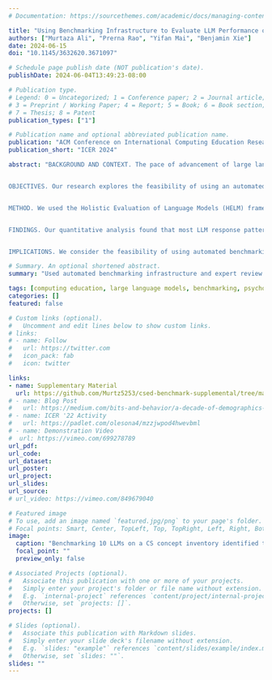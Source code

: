 ```yaml
---
# Documentation: https://sourcethemes.com/academic/docs/managing-content/

title: "Using Benchmarking Infrastructure to Evaluate LLM Performance on CS Concept Inventories: Challenges, Opportunities, and Critiques"
authors: ["Murtaza Ali", "Prerna Rao", "Yifan Mai", "Benjamin Xie"]
date: 2024-06-15
doi: "10.1145/3632620.3671097"

# Schedule page publish date (NOT publication's date).
publishDate: 2024-06-04T13:49:23-08:00

# Publication type.
# Legend: 0 = Uncategorized; 1 = Conference paper; 2 = Journal article;
# 3 = Preprint / Working Paper; 4 = Report; 5 = Book; 6 = Book section;
# 7 = Thesis; 8 = Patent
publication_types: ["1"]

# Publication name and optional abbreviated publication name.
publication: "ACM Conference on International Computing Education Research"
publication_short: "ICER 2024"

abstract: "BACKGROUND AND CONTEXT. The pace of advancement of large language models (LLMs) motivates the use of existing infrastructure to automate the evaluation of LLM performance on computing education tasks. Concept inventories are well suited for evaluation because of their careful design and prior validity evidence.


OBJECTIVES. Our research explores the feasibility of using an automated benchmarking framework to evaluate computer science (CS) concept inventories. We explore three primary objectives: evaluation of LLM performance on the SCS1 and BDSI concept inventories; informal expert panel review of items which had variations between LLM and expected student performance; and description of challenges with using benchmarking infrastructure as a methodological innovation.


METHOD. We used the Holistic Evaluation of Language Models (HELM) framework to evaluate the SCS1 and BDSI against 10 LLMS with zero-shot and few-shot in-context learning: GPT (3.5, 4.0), Claude (1.3, 2.0, 2.1), Llama (7B, 13B, 70B), Mistral v0.1 7B, and Mixtral 8x7B. We used psychometric data from prior studies to measure knowledge levels for each LLM run. We then conducted an informal expert review to qualitatively explore how question design, CS content knowledge, and LLM design may explain differences between LLM and expected student performances.


FINDINGS. Our quantitative analysis found that most LLM response patterns reflected a below average introductory computing student with the SCS1 and did not fit the psychometric 2PL model for the BDSI. Our qualitative analysis identified that LLMs performed well on code infill questions, but poorly on nested conditionals, runtime analysis, and longer questions. We also identified several methodological challenges related to item security, translation, the structure when using HELM.


IMPLICATIONS. We consider the feasibility of using automated benchmarking as a methodology to support more reproducible, replicable, and rigorous investigations to understand the intersection of LLM capabilities, computing concepts, and assessment design. We also consider connections between psychometric approaches and LLM evaluations to inform the design of computing assessments that are more resilient to LLM advancements."

# Summary. An optional shortened abstract.
summary: "Used automated benchmarking infrastructure and expert review to understand differences in LLM and student performance on CS assessments with validity evidence."

tags: [computing education, large language models, benchmarking, psychometrics, concept inventories]
categories: []
featured: false

# Custom links (optional).
#   Uncomment and edit lines below to show custom links.
# links:
# - name: Follow
#   url: https://twitter.com
#   icon_pack: fab
#   icon: twitter

links:
- name: Supplementary Material
  url: https://github.com/Murtz5253/csed-benchmark-supplemental/tree/main
# - name: Blog Post
#   url: https://medium.com/bits-and-behavior/a-decade-of-demographics-in-computing-education-research-7c78812ef0fb
# - name: ICER '22 Activity
#   url: https://padlet.com/olesona4/mzzjwpod4hwevbml
# - name: Demonstration Video
#  url: https://vimeo.com/699278789
url_pdf:
url_code:
url_dataset:
url_poster:
url_project:
url_slides:
url_source:
# url_video: https://vimeo.com/849679040

# Featured image
# To use, add an image named `featured.jpg/png` to your page's folder. 
# Focal points: Smart, Center, TopLeft, Top, TopRight, Left, Right, BottomLeft, Bottom, BottomRight.
image:
  caption: "Benchmarking 10 LLMs on a CS concept inventory identified that their responses reflected below average introductory computing students."
  focal_point: ""
  preview_only: false

# Associated Projects (optional).
#   Associate this publication with one or more of your projects.
#   Simply enter your project's folder or file name without extension.
#   E.g. `internal-project` references `content/project/internal-project/index.md`.
#   Otherwise, set `projects: []`.
projects: []

# Slides (optional).
#   Associate this publication with Markdown slides.
#   Simply enter your slide deck's filename without extension.
#   E.g. `slides: "example"` references `content/slides/example/index.md`.
#   Otherwise, set `slides: ""`.
slides: ""
---
```

